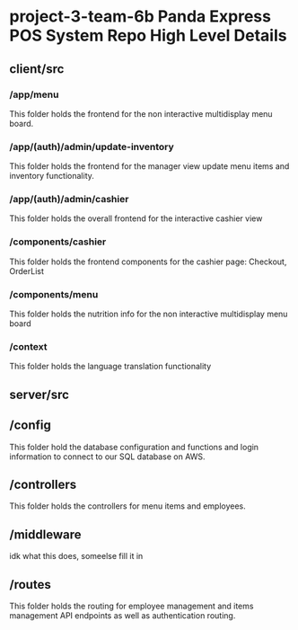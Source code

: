 # project-3-team-6b Panda Express POS System Repo High Level Details

## client/src

### /app/menu

This folder holds the frontend for the non interactive multidisplay menu board.

### /app/(auth)/admin/update-inventory

This folder holds the frontend for the manager view update menu items and inventory functionality.

### /app/(auth)/admin/cashier

This folder holds the overall frontend for the interactive cashier view

### /components/cashier

This folder holds the frontend components for the cashier page: Checkout, OrderList

### /components/menu

This folder holds the nutrition info for the non interactive multidisplay menu board

### /context

This folder holds the language translation functionality

## server/src

## /config

This folder hold the database configuration and functions and login information to connect to our SQL database on AWS.

## /controllers

This folder holds the controllers for menu items and employees.

## /middleware

idk what this does, someelse fill it in

## /routes

This folder holds the routing for employee management and items management API endpoints as well as authentication routing.

